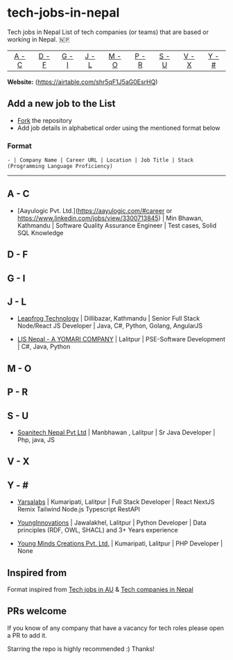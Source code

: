 # tech-jobs-in-nepal

Tech jobs in Nepal
List of tech companies (or teams) that are based or working in Nepal. :nepal:

|                 |                 |                 |                 |                 |                 |                 |                 |                 |
| :-------------: | :-------------: | :-------------: | :-------------: | :-------------: | :-------------: | :-------------: | :-------------: | :-------------: |
| [A - C](#a---c) | [D - F](#d---f) | [G - I](#g---i) | [J - L](#j---l) | [M - O](#m---o) | [P - R](#p---r) | [S - U](#s---u) | [V - X](#v---x) | [Y - \#](#y---) |

**Website:** (https://airtable.com/shr5qF1J5aG0EsrHQ)

## Add a new job to the List

- [Fork](https://github.com/milanshresta/tech-jobs-in-nepal.git) the repository
- Add job details in alphabetical order using the mentioned format below

### Format

```
- | Company Name | Career URL | Location | Job Title | Stack (Programming Language Proficiency)
```

---
## A - C

- [Aayulogic Pvt. Ltd.](https://aayulogic.com/#career or https://www.linkedin.com/jobs/view/3300713845) | Min Bhawan, Kathmandu | Software Quality Assurance Engineer | Test cases, Solid SQL Knowledge

## D - F

## G - I

## J - L

- [Leapfrog Technology](https://career.lftechnology.com/o/senior-full-stack-nodereact-js-developer) | Dillibazar, Kathmandu | Senior Full Stack Node/React JS Developer |  Java, C#, Python, Golang, AngularJS

- [LIS Nepal - A YOMARI COMPANY](https://lisnepal.com.np/career/) | Lalitpur | PSE-Software Development |  C#, Java, Python

## M - O

## P - R

## S - U

- [Soanitech Nepal Pvt Ltd](https://soanitech.com/careers/) | Manbhawan , Lalitpur | Sr Java Developer | Php, java, JS

## V - X

## Y - \#

- [Yarsalabs](https://www.yarsalabs.com/jobs/engineering/) | Kumaripati, Lalitpur | Full Stack Developer | React NextJS Remix Tailwind Node.js Typescript RestAPI

- [YoungInnovations](https://younginnovations.com.np/career/python-developer) | Jawalakhel, Lalitpur | Python Developer | Data principles (RDF, OWL, SHACL) and 3+ Years experience

- [Young Minds Creations Pvt. Ltd.](jobs@youngminds.com.np) | Kumaripati, Lalitpur | PHP Developer | None

## Inspired from

Format inspired from [Tech jobs in AU](https://github.com/geshan/au-companies-providing-work-visa-sponsorship)
& [Tech companies in Nepal](https://github.com/mesaugat/tech-companies-in-nepal)

## PRs welcome

If you know of any company that have a vacancy for tech roles please open a PR to add it. 

Starring the repo is highly recommended :) Thanks!
